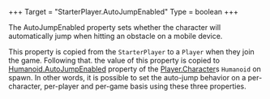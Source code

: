 +++
Target = "StarterPlayer.AutoJumpEnabled"
Type = boolean
+++

The AutoJumpEnabled property sets whether the character will automatically jump when hitting an obstacle on a mobile device.This property is copied from the `StarterPlayer` to a `Player` when they join the game. Following that. the value of this property is copied to [Humanoid.AutoJumpEnabled](https://developer.roblox.com/api-reference/property/Humanoid/AutoJumpEnabled) property of the [Player.Character](https://developer.roblox.com/api-reference/property/Player/Character)s `Humanoid` on spawn. In other words, it is possible to set the auto-jump behavior on a per-character, per-player and per-game basis using these three properties.